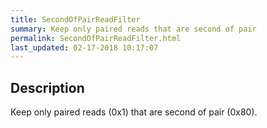 ```yaml
---
title: SecondOfPairReadFilter
summary: Keep only paired reads that are second of pair
permalink: SecondOfPairReadFilter.html
last_updated: 02-17-2018 10:17:07
---
```


## Description

Keep only paired reads (0x1) that are second of pair (0x80).

